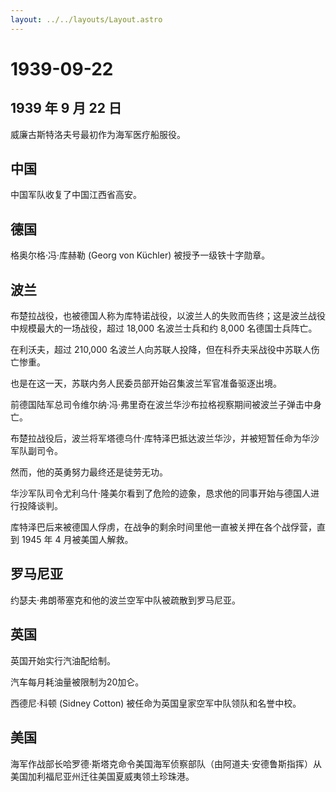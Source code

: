 ```yaml
---
layout: ../../layouts/Layout.astro
---
```


# 1939-09-22

## 1939 年 9 月 22 日

威廉古斯特洛夫号最初作为海军医疗船服役。

## 中国

中国军队收复了中国江西省高安。

## 德国

格奥尔格·冯·库赫勒 (Georg von Küchler) 被授予一级铁十字勋章。

## 波兰

布楚拉战役，也被德国人称为库特诺战役，以波兰人的失败而告终；这是波兰战役中规模最大的一场战役，超过
18,000 名波兰士兵和约 8,000 名德国士兵阵亡。

在利沃夫，超过 210,000
名波兰人向苏联人投降，但在科乔夫采战役中苏联人伤亡惨重。

也是在这一天，苏联内务人民委员部开始召集波兰军官准备驱逐出境。

前德国陆军总司令维尔纳·冯·弗里奇在波兰华沙布拉格视察期间被波兰子弹击中身亡。

布楚拉战役后，波兰将军塔德乌什·库特泽巴抵达波兰华沙，并被短暂任命为华沙军队副司令。

然而，他的英勇努力最终还是徒劳无功。

华沙军队司令尤利乌什·隆美尔看到了危险的迹象，恳求他的同事开始与德国人进行投降谈判。

库特泽巴后来被德国人俘虏，在战争的剩余时间里他一直被关押在各个战俘营，直到
1945 年 4 月被美国人解救。

## 罗马尼亚

约瑟夫·弗朗蒂塞克和他的波兰空军中队被疏散到罗马尼亚。

## 英国

英国开始实行汽油配给制。

汽车每月耗油量被限制为20加仑。

西德尼·科顿 (Sidney Cotton) 被任命为英国皇家空军中队领队和名誉中校。

## 美国

海军作战部长哈罗德·斯塔克命令美国海军侦察部队（由阿道夫·安德鲁斯指挥）从美国加利福尼亚州迁往美国夏威夷领土珍珠港。